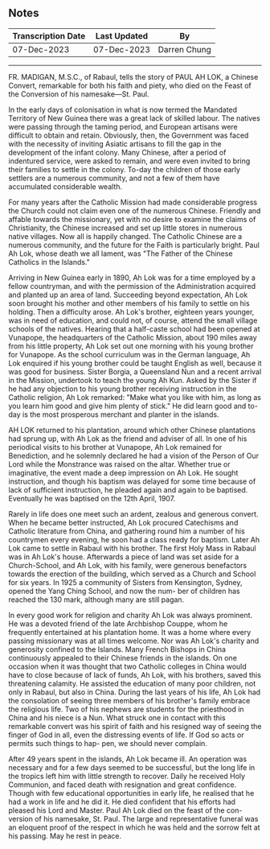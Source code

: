 ## Notes

| Transcription Date | Last Updated | By          |
| ------------------ | ------------ | ----------- |
| 07-Dec-2023        | 07-Dec-2023 | Darren Chung |

---

FR. MADIGAN, M.S.C., of Rabaul, tells the story of PAUL AH LOK, a Chinese Convert, remarkable for both his faith and piety, who died on the Feast of the Conversion of his namesake—St. Paul.

In the early days of colonisation in what is now termed the Mandated Territory of New Guinea there was a great lack of skilled labour. The natives were passing through the taming period, and European artisans were difficult to obtain and retain. Obviously, then, the Government was faced with the necessity of inviting Asiatic artisans to fill the gap in the development of the infant colony. Many Chinese, after a period of indentured service, were asked to remain, and were even invited to bring their families to settle in the colony. To-day the children of those early settlers are a numerous community, and not a few of them have accumulated considerable wealth.

For many years after the Catholic Mission had made considerable progress the Church could not claim even one of the numerous Chinese. Friendly and affable towards the missionary, yet with no desire to examine the claims of Christianity, the Chinese increased and set up little stores in numerous native villages. Now all is happily changed. The Catholic Chinese are a numerous community, and the future for the Faith is particularly bright. Paul Ah Lok, whose death we all lament, was "The Father of the Chinese Catholics in the Islands."

Arriving in New Guinea early in 1890, Ah Lok was for a time employed by a fellow countryman, and with the permission of the Administration acquired and planted up an area of land. Succeeding beyond expectation, Ah Lok soon brought his mother and other members of his family to settle on his holding. Then a difficulty arose. Ah Lok's brother, eighteen years younger, was in need of education, and could not, of course, attend the small village schools of the natives. Hearing that a half-caste school had been opened at Vunapope, the headquarters of the Catholic Mission, about 190 miles away from his little property, Ah Lok set out one morning with his young brother for Vunapope. As the school curriculum was in the German language, Ah Lok enquired if his young brother could be taught English as well, because it was good for business. Sister Borgia, a Queensland Nun and a recent arrival in the Mission, undertook to teach the young Ah Kun. Asked by the Sister if he had any objection to his young brother receiving instruction in the Catholic religion, Ah Lok remarked: "Make what you like with him, as long as you learn him good and give him plenty of stick." He did learn good and to-day is the most prosperous merchant and planter in the islands.

AH LOK returned to his plantation, around which other Chinese plantations had sprung up, with Ah Lok as the friend and adviser of all. In one of his periodical visits to his brother at Vunapope, Ah Lok remained for Benediction, and he solemnly declared he had a vision of the Person of Our Lord while the Monstrance was raised on the altar. Whether true or imaginative, the event made a deep impression on Ah Lok. He sought instruction, and though his baptism was delayed for some time because of lack of sufficient instruction, he pleaded again and again to be baptised. Eventually he was baptised on the 12th April, 1907.

Rarely in life does one meet such an ardent, zealous and generous convert. When he became better instructed, Ah Lok procured Catechisms and Catholic literature from China, and gathering round him a number of his countrymen every evening, he soon had a class ready for baptism. Later Ah Lok came to settle in Rabaul with his brother. The first Holy Mass in Rabaul was in Ah Lok's house. Afterwards a piece of land was set aside for a Church-School, and Ah Lok, with his family, were generous benefactors towards the erection of the building, which served as a Church and School for six years. In 1925 a community of Sisters from Kensington, Sydney, opened the Yang Ching School, and now the num- ber of children has reached the 130 mark, although many are still pagan.

In every good work for religion and charity Ah Lok was always prominent. He was a devoted friend of the late Archbishop Couppe, whom he frequently entertained at his plantation home. It was a home where every passing missionary was at all times welcome. Nor was Ah Lok's charity and generosity confined to the Islands. Many French Bishops in China continuously appealed to their Chinese friends in the islands. On one occasion when it was thought that two Catholic colleges in China would have to close because of lack of funds, Ah Lok, with his brothers, saved this threatening calamity. He assisted the education of many poor children, not only in Rabaul, but also in China. During the last years of his life, Ah Lok had the consolation of seeing three members of his brother's family embrace the religious life. Two of his nephews are students for the priesthood in China and his niece is a Nun. What struck one in contact with this remarkable convert was his spirit of faith and his resigned way of seeing the finger of God in all, even the distressing events of life. If God so acts or permits such things to hap- pen, we should never complain.

After 49 years spent in the islands, Ah Lok became ill. An operation was necessary and for a few days seemed to be successful, but the long life in the tropics left him with little strength to recover. Daily he received Holy Communion, and faced death with resignation and great confidence. Though with few educational opportunities in early life, he realised that he had a work in life and he did it. He died confident that his efforts had pleased his Lord and Master. Paul Ah Lok died on the feast of the con- version of his namesake, St. Paul. The large and representative funeral was an eloquent proof of the respect in which he was held and the sorrow felt at his passing. May he rest in peace.

